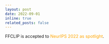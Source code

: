 ```yaml
---
layout: post
date: 2022-09-01  
inline: true
related_posts: false
---
```

FFCLIP is accepted to <span style="color: orange;">NeurIPS 2022 as spotlight</span>.
 